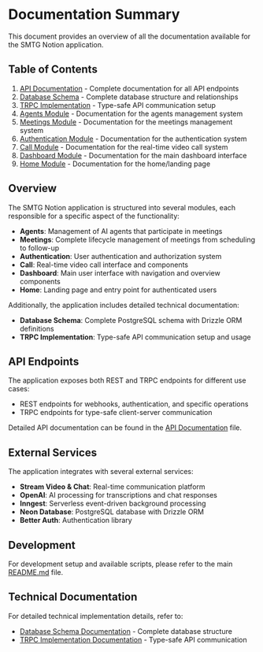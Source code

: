 # Documentation Summary

This document provides an overview of all the documentation available for the SMTG Notion application.

## Table of Contents

1. [API Documentation](../docs/api.md) - Complete documentation for all API endpoints
2. [Database Schema](../docs/database.md) - Complete database structure and relationships
3. [TRPC Implementation](../docs/trpc.md) - Type-safe API communication setup
4. [Agents Module](../docs/agents.md) - Documentation for the agents management system
5. [Meetings Module](../docs/meetings.md) - Documentation for the meetings management system
6. [Authentication Module](../docs/auth.md) - Documentation for the authentication system
7. [Call Module](../docs/call.md) - Documentation for the real-time video call system
8. [Dashboard Module](../docs/dashboard.md) - Documentation for the main dashboard interface
9. [Home Module](../docs/home.md) - Documentation for the home/landing page

## Overview

The SMTG Notion application is structured into several modules, each responsible for a specific aspect of the functionality:

- **Agents**: Management of AI agents that participate in meetings
- **Meetings**: Complete lifecycle management of meetings from scheduling to follow-up
- **Authentication**: User authentication and authorization system
- **Call**: Real-time video call interface and components
- **Dashboard**: Main user interface with navigation and overview components
- **Home**: Landing page and entry point for authenticated users

Additionally, the application includes detailed technical documentation:

- **Database Schema**: Complete PostgreSQL schema with Drizzle ORM definitions
- **TRPC Implementation**: Type-safe API communication setup and usage

## API Endpoints

The application exposes both REST and TRPC endpoints for different use cases:

- REST endpoints for webhooks, authentication, and specific operations
- TRPC endpoints for type-safe client-server communication

Detailed API documentation can be found in the [API Documentation](./api.md) file.

## External Services

The application integrates with several external services:

- **Stream Video & Chat**: Real-time communication platform
- **OpenAI**: AI processing for transcriptions and chat responses
- **Inngest**: Serverless event-driven background processing
- **Neon Database**: PostgreSQL database with Drizzle ORM
- **Better Auth**: Authentication library

## Development

For development setup and available scripts, please refer to the main [README.md](../README.md) file.

## Technical Documentation

For detailed technical implementation details, refer to:
- [Database Schema Documentation](./database.md) - Complete database structure
- [TRPC Implementation Documentation](./trpc.md) - Type-safe API communication